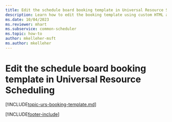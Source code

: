 ```yaml
---
title: Edit the schedule board booking template in Universal Resource Scheduling
description: Learn how to edit the booking template using custom HTML and CSS.
ms.date: 10/04/2023
ms.reviewer: mhart 
ms.subservice: common-scheduler
ms.topic: how-to
author: mkelleher-msft
ms.author: mkelleher
---
```


# Edit the schedule board booking template in Universal Resource Scheduling

[!INCLUDE[topic-urs-booking-template.md](../shared/urs/booking-template.md)]

[!INCLUDE[footer-include](../includes/footer-banner.md)]
